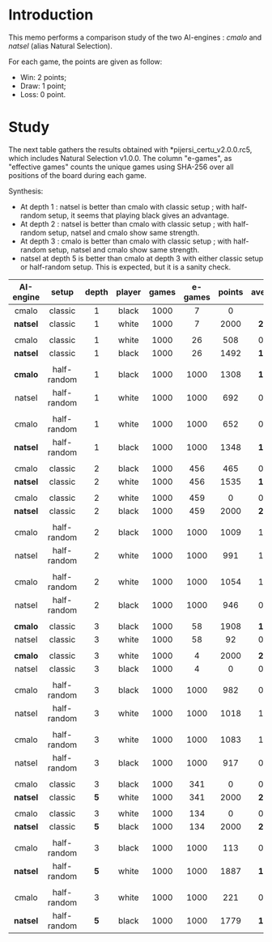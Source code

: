 # Introduction

This memo performs a comparison study of the two AI-engines : *cmalo* and *natsel* (alias Natural Selection).

For each game, the points are given as follow:

- Win: 2 points;
- Draw: 1 point;
- Loss: 0 point.

# Study

The next table gathers the results obtained with *pijersi_certu_v2.0.0.rc5, which includes Natural Selection v1.0.0. The column "e-games", as "effective games" counts the unique games using SHA-256 over all positions of the board during each game.

Synthesis:

- At depth 1 : natsel is better than cmalo with classic setup ; with half-random setup, it seems that playing black gives an advantage.
- At depth 2 : natsel is better than cmalo with classic setup ; with half-random setup, natsel and cmalo show same strength.
- At depth 3 : cmalo is better than cmalo with classic setup ; with half-random setup, natsel and cmalo show same strength.
- natsel at depth 5 is better than cmalo at depth 3 with either classic setup or half-random setup. This is expected, but it is a sanity check.

| AI-engine  |    setup    | depth | player | games | e-games | points | average  |
| :--------: | :---------: | :---: | :----: | :---: | :-----: | :----: | :------: |
|   cmalo    |   classic   |   1   | black  | 1000  |    7    |   0    |    0     |
| **natsel** |   classic   |   1   | white  | 1000  |    7    |  2000  | **2.00** |
|            |             |       |        |       |         |        |          |
|   cmalo    |   classic   |   1   | white  | 1000  |   26    |  508   |   0.51   |
| **natsel** |   classic   |   1   | black  | 1000  |   26    |  1492  | **1.50** |
|            |             |       |        |       |         |        |          |
| **cmalo**  | half-random |   1   | black  | 1000  |  1000   |  1308  | **1.31** |
|   natsel   | half-random |   1   | white  | 1000  |  1000   |  692   |   0.70   |
|            |             |       |        |       |         |        |          |
|   cmalo    | half-random |   1   | white  | 1000  |  1000   |  652   |   0.65   |
| **natsel** | half-random |   1   | black  | 1000  |  1000   |  1348  | **1.35** |
|            |             |       |        |       |         |        |          |
|   cmalo    |   classic   |   2   | black  | 1000  |   456   |  465   |   0.47   |
| **natsel** |   classic   |   2   | white  | 1000  |   456   |  1535  | **1.53** |
|            |             |       |        |       |         |        |          |
|   cmalo    |   classic   |   2   | white  | 1000  |   459   |   0    |   0.00   |
| **natsel** |   classic   |   2   | black  | 1000  |   459   |  2000  | **2.00** |
|            |             |       |        |       |         |        |          |
|   cmalo    | half-random |   2   | black  | 1000  |  1000   |  1009  |   1.00   |
|   natsel   | half-random |   2   | white  | 1000  |  1000   |  991   |   1.00   |
|            |             |       |        |       |         |        |          |
|   cmalo    | half-random |   2   | white  | 1000  |  1000   |  1054  |   1.05   |
|   natsel   | half-random |   2   | black  | 1000  |  1000   |  946   |   0.95   |
|            |             |       |        |       |         |        |          |
| **cmalo**  |   classic   |   3   | black  | 1000  |   58    |  1908  | **1.91** |
|   natsel   |   classic   |   3   | white  | 1000  |   58    |   92   |   0.09   |
|            |             |       |        |       |         |        |          |
| **cmalo**  |   classic   |   3   | white  | 1000  |    4    |  2000  | **2.00** |
|   natsel   |   classic   |   3   | black  | 1000  |    4    |   0    |   0.00   |
|            |             |       |        |       |         |        |          |
|   cmalo    | half-random |   3   | black  | 1000  |  1000   |  982   |   0.98   |
|   natsel   | half-random |   3   | white  | 1000  |  1000   |  1018  |   1.02   |
|            |             |       |        |       |         |        |          |
|   cmalo    | half-random |   3   | white  | 1000  |  1000   |  1083  |   1.08   |
|   natsel   | half-random |   3   | black  | 1000  |  1000   |  917   |   0.92   |
|            |             |       |        |       |         |        |          |
|   cmalo    |   classic   |   3   | black  | 1000  |   341   |   0    |   0.00   |
| **natsel** |   classic   | **5** | white  | 1000  |   341   |  2000  | **2.00** |
|            |             |       |        |       |         |        |          |
|   cmalo    |   classic   |   3   | white  | 1000  |   134   |   0    |   0.00   |
| **natsel** |   classic   | **5** | black  | 1000  |   134   |  2000  | **2.00** |
|            |             |       |        |       |         |        |          |
|   cmalo    | half-random |   3   | black  | 1000  |  1000   |  113   |   0.11   |
| **natsel** | half-random | **5** | white  | 1000  |  1000   |  1887  | **1.89** |
|            |             |       |        |       |         |        |          |
|   cmalo    | half-random |   3   | white  | 1000  |  1000   |  221   |   0.22   |
| **natsel** | half-random | **5** | black  | 1000  |  1000   |  1779  | **1.78** |

